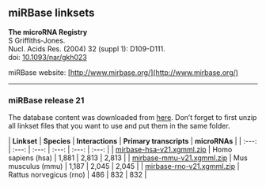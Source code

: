 ## miRBase linksets

**The microRNA Registry<br/>**
S Griffiths‐Jones.<br/>
Nucl. Acids Res. (2004) 32 (suppl 1): D109-D111.<br/>
doi: [10.1093/nar/gkh023](http://doi.org/10.1093/nar/gkh023)

miRBase website: [http://www.mirbase.org/](http://www.mirbase.org/)

---

### miRBase release 21

The database content was downloaded from [here](ftp://mirbase.org/pub/mirbase/21/). Don’t forget to first unzip all linkset files that you want to use and put them in the same folder.

| **Linkset** | **Species** | **Interactions** | **Primary transcripts** | **microRNAs** |
| :---: | :---: | :---: | :---: | :---: | :---: |
| [mirbase-hsa-v21.xgmml.zip](https://ndownloader.figshare.com/files/21623640?private_link=098ecbe48b6fb7a8766f) | Homo sapiens (hsa) | 1,881 | 2,813 | 2,813 |
| [mirbase-mmu-v21.xgmml.zip](https://ndownloader.figshare.com/files/21623646?private_link=098ecbe48b6fb7a8766f) | Mus musculus (mmu) | 1,187 | 2,045 | 2,045 | 
| [mirbase-rno-v21.xgmml.zip](https://ndownloader.figshare.com/files/21623649?private_link=098ecbe48b6fb7a8766f) | Rattus norvegicus (rno) | 486 | 832 | 832 |
